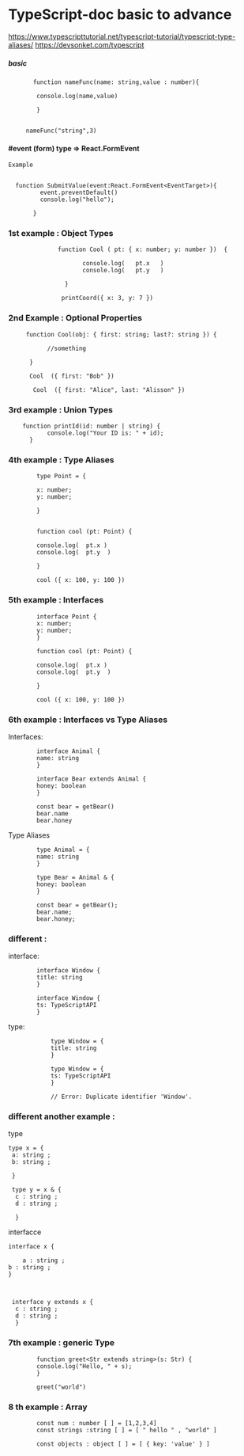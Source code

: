 # TypeScript-doc basic to advance

https://www.typescripttutorial.net/typescript-tutorial/typescript-type-aliases/
https://devsonket.com/typescript

##### basic

           function nameFunc(name: string,value : number){

		    console.log(name,value)

            }


	     nameFunc("string",3)





#### #event (form) type  =>  React.FormEvent<EventTarget>
	
	
	Example 
	
	
	  function SubmitValue(event:React.FormEvent<EventTarget>){
             event.preventDefault()
             console.log("hello");
      
           }

### 1st example :  Object Types


		

                  function Cool ( pt: { x: number; y: number })  {

                         console.log(   pt.x   )
                         console.log(   pt.y   )

                    }

                   printCoord({ x: 3, y: 7 })


### 2nd Example :  Optional Properties


         function Cool(obj: { first: string; last?: string }) {

               //something
           
          }

          Cool  ({ first: "Bob" })

           Cool  ({ first: "Alice", last: "Alisson" })


### 3rd example :  Union Types

        function printId(id: number | string) {
               console.log("Your ID is: " + id);
          }


### 4th example :  Type Aliases


            type Point = {

            x: number;
            y: number;

            }
 

            function cool (pt: Point) {

            console.log(  pt.x )
            console.log(  pt.y  )

            }
 
            cool ({ x: 100, y: 100 })


### 5th example :  Interfaces

            interface Point {
            x: number;
            y: number;
            }
            
            function cool (pt: Point) {

            console.log(  pt.x )
            console.log(  pt.y  )

            }
            
            cool ({ x: 100, y: 100 })







### 6th example :   Interfaces vs Type Aliases

Interfaces:

            interface Animal {
            name: string
            }

            interface Bear extends Animal {
            honey: boolean
            }

            const bear = getBear() 
            bear.name
            bear.honey


Type Aliases


            type Animal = {
            name: string
            }

            type Bear = Animal & { 
            honey: boolean 
            }

            const bear = getBear();
            bear.name;
            bear.honey;
                
       

### different :

 interface:

            interface Window {
            title: string
            }

            interface Window {
            ts: TypeScriptAPI
            }

   type:
   
                type Window = {
                title: string
                }

                type Window = {
                ts: TypeScriptAPI
                }

                // Error: Duplicate identifier 'Window'.

        
	

### different another example :

type 

    type x = {
     a: string ;
     b: string ;
     
     }
     
     type y = x & {
      c : string ;
      d : string ;
      
      }
      
 interfacce 
 
    interface x {
    
        a : string ;
	b : string ;
	}
	

	
     interface y extends x {
      c : string ;
      d : string ;
      }
   
    

 
### 7th example : generic Type 


            function greet<Str extends string>(s: Str) {
            console.log("Hello, " + s);
            }
            
            greet("world")



### 8 th example : Array 


            const num : number [ ] = [1,2,3,4]
            const strings :string [ ] = [ " hello " , "world" ]

            const objects : object [ ] = [ { key: 'value' } ]
